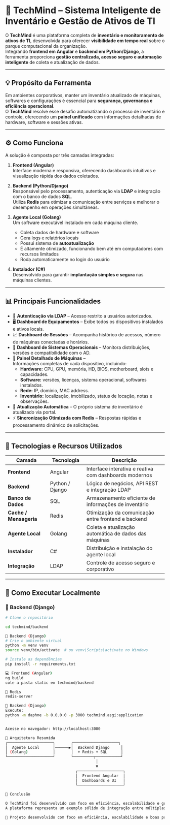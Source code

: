 # 🧠 TechMind – Sistema Inteligente de Inventário e Gestão de Ativos de TI

O **TechMind** é uma plataforma completa de **inventário e monitoramento de ativos de TI**, desenvolvida para oferecer **visibilidade em tempo real** sobre o parque computacional da organização.  
Integrando **frontend em Angular** e **backend em Python/Django**, a ferramenta proporciona **gestão centralizada, acesso seguro e automação inteligente** de coleta e atualização de dados.

---

## 💡 Propósito da Ferramenta

Em ambientes corporativos, manter um inventário atualizado de máquinas, softwares e configurações é essencial para **segurança, governança e eficiência operacional**.  
O **TechMind** resolve esse desafio automatizando o processo de inventário e controle, oferecendo um **painel unificado** com informações detalhadas de hardware, software e sessões ativas.

---

## ⚙️ Como Funciona

A solução é composta por três camadas integradas:

1. **Frontend (Angular)**  
   Interface moderna e responsiva, oferecendo dashboards intuitivos e visualização rápida dos dados coletados.  

2. **Backend (Python/Django)**  
   Responsável pelo processamento, autenticação via **LDAP** e integração com o banco de dados **SQL**.  
   Utiliza **Redis** para otimizar a comunicação entre serviços e melhorar o desempenho em operações simultâneas.  

3. **Agente Local (Golang)**  
   Um software executável instalado em cada máquina cliente.  
   - Coleta dados de hardware e software  
   - Gera logs e relatórios locais  
   - Possui sistema de **autoatualização**  
   - É altamente otimizado, funcionando bem até em computadores com recursos limitados  
   - Roda automaticamente no login do usuário  

4. **Instalador (C#)**  
   Desenvolvido para garantir **implantação simples e segura** nas máquinas clientes.

---

## 📊 Principais Funcionalidades

- 🔐 **Autenticação via LDAP** – Acesso restrito a usuários autorizados.  
- 🖥️ **Dashboard de Equipamentos** – Exibe todos os dispositivos instalados e ativos locais.  
- 📈 **Dashboard de Sessões** – Acompanha histórico de acessos, número de máquinas conectadas e horários.  
- 💽 **Dashboard de Sistemas Operacionais** – Monitora distribuições, versões e compatibilidade com o AD.  
- 🧩 **Painel Detalhado de Máquinas** –  
  Informações completas de cada dispositivo, incluindo:
  - **Hardware:** CPU, GPU, memória, HD, BIOS, motherboard, slots e capacidades.  
  - **Software:** versões, licenças, sistema operacional, softwares instalados.  
  - **Rede:** IP, domínio, MAC address.  
  - **Inventário:** localização, imobilizado, status de locação, notas e observações.  
- 🔁 **Atualização Automática** – O próprio sistema de inventário é atualizado via portal.  
- ⚡ **Sincronização Otimizada com Redis** – Respostas rápidas e processamento dinâmico de solicitações.  

---

## 🧠 Tecnologias e Recursos Utilizados

| Camada | Tecnologia | Descrição |
|--------|-------------|-----------|
| **Frontend** | Angular | Interface interativa e reativa com dashboards modernos |
| **Backend** | Python / Django | Lógica de negócios, API REST e integração LDAP |
| **Banco de Dados** | SQL | Armazenamento eficiente de informações de inventário |
| **Cache / Mensageria** | Redis | Otimização da comunicação entre frontend e backend |
| **Agente Local** | Golang | Coleta e atualização automática de dados das máquinas |
| **Instalador** | C# | Distribuição e instalação do agente local |
| **Integração** | LDAP | Controle de acesso seguro e corporativo |

---

## 🧩 Como Executar Localmente

### 🔧 Backend (Django)
```bash
# Clone o repositório

cd techmind/backend

🐍 Backend (Django)
# Crie o ambiente virtual
python -m venv venv
source venv/bin/activate  # ou venv\Scripts\activate no Windows

# Instale as dependências
pip install -r requirements.txt

💻 Frontend (Angular)
ng build
cole a pasta static em techmind/backend

💾 Redis
redis-server

🐍 Backend (Django)
Execute:
python -m daphne -b 0.0.0.0 -p 3000 techmind.asgi:application


Acesse no navegador: http://localhost:3000

🧩 Arquitetura Resumida
┌────────────────────┐       ┌────────────────────┐
│  Agente Local      │──────▶│  Backend Django     │
│ (Golang)           │       │  + Redis + SQL      │
└────────────────────┘       └─────────┬───────────┘
                                        │
                                        ▼
                               ┌────────────────────┐
                               │  Frontend Angular  │
                               │  Dashboards e UI   │
                               └────────────────────┘

🌟 Conclusão

O TechMind foi desenvolvido com foco em eficiência, escalabilidade e governança de ativos de TI, combinando desempenho técnico e experiência visual moderna.
A plataforma representa um exemplo sólido de integração entre múltiplas linguagens e frameworks, evidenciando boas práticas de arquitetura e desenvolvimento corporativo.

🚀 Projeto desenvolvido com foco em eficiência, escalabilidade e boas práticas modernas de desenvolvimento.
